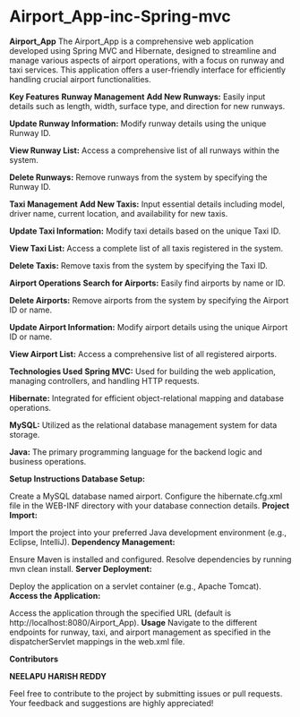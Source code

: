 # Airport_App-inc-Spring-mvc

**Airport_App**
The Airport_App is a comprehensive web application developed using Spring MVC and Hibernate, designed to streamline and manage various aspects of airport operations, with a focus on runway and taxi services. This application offers a user-friendly interface for efficiently handling crucial airport functionalities.

**Key Features**
**Runway Management**
**Add New Runways:** Easily input details such as length, width, surface type, and direction for new runways.

**Update Runway Information:** Modify runway details using the unique Runway ID.

**View Runway List:** Access a comprehensive list of all runways within the system.

**Delete Runways:** Remove runways from the system by specifying the Runway ID.

**Taxi Management**
**Add New Taxis:** Input essential details including model, driver name, current location, and availability for new taxis.

**Update Taxi Information:** Modify taxi details based on the unique Taxi ID.

**View Taxi List:** Access a complete list of all taxis registered in the system.

**Delete Taxis:** Remove taxis from the system by specifying the Taxi ID.

**Airport Operations**
**Search for Airports:** Easily find airports by name or ID.

**Delete Airports:** Remove airports from the system by specifying the Airport ID or name.

**Update Airport Information:** Modify airport details using the unique Airport ID or name.

**View Airport List:** Access a comprehensive list of all registered airports.

**Technologies Used**
**Spring MVC:** Used for building the web application, managing controllers, and handling HTTP requests.

**Hibernate:** Integrated for efficient object-relational mapping and database operations.

**MySQL:** Utilized as the relational database management system for data storage.

**Java:** The primary programming language for the backend logic and business operations.

**Setup Instructions
Database Setup:**

Create a MySQL database named airport.
Configure the hibernate.cfg.xml file in the WEB-INF directory with your database connection details.
**Project Import:**

Import the project into your preferred Java development environment (e.g., Eclipse, IntelliJ).
**Dependency Management:**

Ensure Maven is installed and configured.
Resolve dependencies by running mvn clean install.
**Server Deployment:**

Deploy the application on a servlet container (e.g., Apache Tomcat).
**Access the Application:**

Access the application through the specified URL (default is http://localhost:8080/Airport_App).
**Usage**
Navigate to the different endpoints for runway, taxi, and airport management as specified in the dispatcherServlet mappings in the web.xml file.



**Contributors**

**NEELAPU HARISH REDDY**



Feel free to contribute to the project by submitting issues or pull requests. Your feedback and suggestions are highly appreciated!
